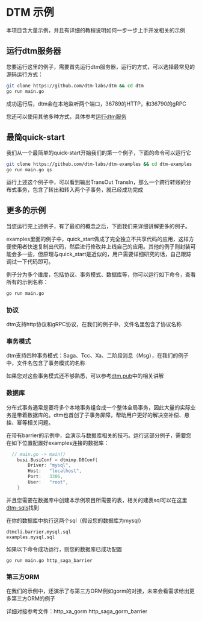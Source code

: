 # DTM 示例
本项目含大量示例，并且有详细的教程说明如何一步一步上手开发相关的示例

## 运行dtm服务器
您要运行这里的例子，需要首先运行dtm服务器，运行的方式，可以选择最常见的源码运行方式：

``` bash
git clone https://github.com/dtm-labs/dtm && cd dtm
go run main.go
```

成功运行后，dtm会在本地监听两个端口，36789的HTTP，和36790的gRPC

您还可以使用其他多种方式，具体参考[运行dtm服务](https://dtm.pub/)

## 最简quick-start
我们从一个最简单的quick-start开始我们的第一个例子，下面的命令可以运行它

``` bash
git clone https://github.com/dtm-labs/dtm-examples && cd dtm-examples
go run main.go qs

```

运行上述这个例子中，可以看到输出TransOut TransIn，那么一个跨行转账的分布式事务，包含了转出和转入两个子事务，就已经成功完成

## 更多的示例
当您运行完上述例子，有了最初的概念之后，下面我们来详细讲解更多的例子。

examples里面的例子中，quick_start做成了完全独立不共享代码的应用，这样方便使用者快速复制出代码，然后进行修改并上线自己的应用。其他的例子则封装可能会多一些，但原理与quick_start是近似的，用户需要详细研究的话，自己跟踪调试一下代码即可。

例子分为多个维度，包括协议、事务模式、数据库等，你可以运行如下命令，查看所有的示例名称：

``` bash
go run main.go
```

### 协议
dtm支持http协议和gRPC协议，在我们的例子中，文件名里包含了协议名称

### 事务模式
dtm支持四种事务模式：Saga、Tcc、Xa、二阶段消息（Msg），在我们的例子中，文件名包含了事务模式的名称

如果您对这些事务模式还不够熟悉，可以参考[dtm.pub](https://dtm.pub)中的相关讲解

### 数据库
分布式事务通常是要将多个本地事务组合成一个整体全局事务，因此大量的实际业务是带着数据库的。dtm也首创了子事务屏障，帮助用户更好的解决空补偿、悬挂、幂等相关问题。

在带有barrier的示例中，会演示与数据库相关的技巧。运行这部分例子，需要您在如下位置配置好examples连接的数据库：

``` Go
  // main.go -> main()
	busi.BusiConf = dtmimp.DBConf{
		Driver: "mysql",
		Host:   "localhost",
		Port:   3306,
		User:   "root",
	}
```

并且您需要在数据库中创建本示例项目所需要的表，相关的建表sql可以在这里[dtm-sqls](https://github.com/dtm-labs/dtm/tree/main/sqls)找到

在你的数据库中执行这两个sql（假设您的数据库为mysql）

```
dtmcli.barrier.mysql.sql
examples.mysql.sql
```

如果以下命令成功运行，则您的数据库已成功配置

```
go run main.go http_saga_barrier
```

### 第三方ORM
在我们的示例中，还演示了与第三方ORM例如gorm的对接，未来会看需求给出更多第三方ORM的例子

详细对接参考文件：http_xa_gorm http_saga_gorm_barrier


